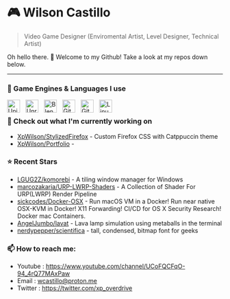 # 🎮 Wilson Castillo 

> Video Game Designer (Enviromental Artist, Level Designer, Technical Artist)

Oh hello there. 👋
Welcome to my Github!
Take a look at my repos down below.

---


### 🧰 Game Engines & Languages I use

<img align="left" alt="Unity" width="30px" style="padding-right:10px;" src="https://cdn.jsdelivr.net/gh/devicons/devicon/icons/unity/unity-original.svg" />
<img align="left" alt="Unreal" width="30px" style="padding-right:10px;" src="https://cdn.jsdelivr.net/gh/devicons/devicon/icons/unrealengine/unrealengine-original.svg" />
<img align="left" alt="Blender" width="30px" style="padding-right:10px;" src="https://cdn.jsdelivr.net/gh/devicons/devicon/icons/blender/blender-original.svg" />



<img align="left" alt="Git" width="30px" style="padding-right:10px;" src="https://cdn.jsdelivr.net/gh/devicons/devicon/icons/git/git-original.svg" />
<img align="left" alt="GitHub" width="30px" style="padding-right:10px;" src="https://cdn.jsdelivr.net/gh/devicons/devicon/icons/github/github-original.svg" />
<img align="left" alt="Linux" width="30px" style="padding-right:10px;" src="https://cdn.jsdelivr.net/gh/devicons/devicon/icons/linux/linux-original.svg" />

<br />

### 👷 Check out what I'm currently working on

- [XpWilson/StylizedFirefox](https://github.com/XpWilson/StylizedFirefox) -  Custom Firefox CSS with Catppuccin theme
- [XpWilson/Portfolio](https://github.com/XpWilson/Portfolio) - 
### ⭐ Recent Stars

- [LGUG2Z/komorebi](https://github.com/LGUG2Z/komorebi) - A tiling window manager for Windows
- [marcozakaria/URP-LWRP-Shaders](https://github.com/marcozakaria/URP-LWRP-Shaders) - A Collection of Shader For URP(LWRP) Render Pipeline
- [sickcodes/Docker-OSX](https://github.com/sickcodes/Docker-OSX) - Run macOS VM in a Docker! Run near native OSX-KVM in Docker! X11 Forwarding! CI/CD for OS X Security Research! Docker mac Containers.
- [AngelJumbo/lavat](https://github.com/AngelJumbo/lavat) - Lava lamp simulation using metaballs in the terminal 
- [nerdypepper/scientifica](https://github.com/nerdypepper/scientifica) - tall, condensed, bitmap font for geeks
### 📫 How to reach me:
  - Youtube   : <https://www.youtube.com/channel/UCoFQCFqO-94_4rQ77MAxPaw>
  - Email     : wcastillo@proton.me
  - Twitter   : <https://twitter.com/xp_overdrive>





